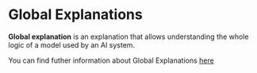 # Global Explanations

**Global explanation** is an explanation that allows understanding the whole logic of a model used by an AI system.

You can find futher information about Global Explanations [here](../../T3.1/local_global_explanation.md)
